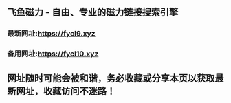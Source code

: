 ## **飞鱼磁力 - 自由、专业的磁力链接搜索引擎**
### 最新网址:<a href="https://fycl9.xyz" target="_blank">https://fycl9.xyz</a>
### 备用网址:<a href="https://fycl10.xyz" target="_blank">https://fycl10.xyz</a>
## 网址随时可能会被和谐，务必收藏或分享本页以获取最新网址，收藏访问不迷路！
